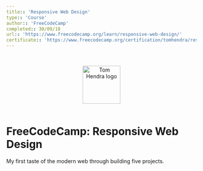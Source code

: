```yaml
---
title:: 'Responsive Web Design'
type:: 'Course'
author:: 'FreeCodeCamp'
completed:: 30/09/18
url:: 'https://www.freecodecamp.org/learn/responsive-web-design/'
certificate:: 'https://www.freecodecamp.org/certification/tomhendra/responsive-web-design'
---
```


&nbsp;
<div align=center>
  <img alt="Tom Hendra logo" src="https://res.cloudinary.com/tomhendra/image/upload/v1567091669/tomhendra-logo/tomhendra-logo-round-1024.png" width="100" />
</div>
&nbsp;

<h1>FreeCodeCamp: Responsive Web Design</h1>

My first taste of the modern web through building five projects.